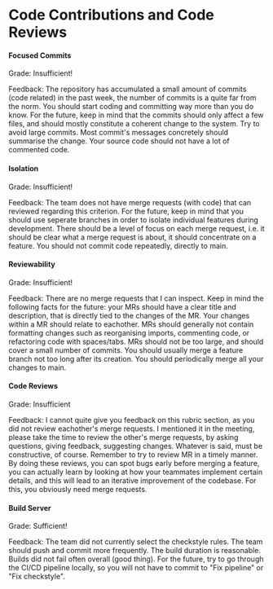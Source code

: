 # Code Contributions and Code Reviews


#### Focused Commits

Grade: Insufficient!

Feedback: The repository has accumulated a small amount of commits (code related) in the past week, the number of commits is a quite far from the norm. You should start coding and committing way more than you do know. For the future, keep in mind that the commits should only affect a few files, and should mostly constitute a coherent change to the system. Try to avoid large commits. Most commit's messages concretely should summarise the change. Your source code should not have a lot of commented code. 


#### Isolation

Grade: Insufficient!

Feedback: The team does not have merge requests (with code) that can reviewed regarding this criterion. For the future, keep in mind that you should use seperate branches in order to isolate individual features during development. There should be a level of focus on each merge request, i.e. it should be clear what a merge request is about, it should concentrate on a feature. You should not commit code repeatedly, directly to main.


#### Reviewability

Grade: Insufficient!

Feedback: There are no merge requests that I can inspect. Keep in mind the following facts for the future: your MRs should have a clear title and description, that is directly tied to the changes of the MR. Your changes within a MR should relate to eachother. MRs should generally not contain formatting changes such as reorganising imports, commenting code, or refactoring code with spaces/tabs. MRs should not be too large, and should cover a small number of commits. You should usually merge a feature branch not too long after its creation. You should periodically merge all your changes to main.


#### Code Reviews

Grade: Insufficient

Feedback: I cannot quite give you feedback on this rubric section, as you did not review eachother's merge requests. I mentioned it in the meeting, please take the time to review the other's merge requests, by asking questions, giving feedback, suggesting changes. Whatever is said, must be constructive, of course. Remember to try to review MR in a timely manner. By doing these reviews, you can spot bugs early before merging a feature, you can actually learn by looking at how your teammates implement certain details, and this will lead to an iterative improvement of the codebase. For this, you obviously need merge requests.


#### Build Server

Grade: Sufficient!

Feedback: The team did not currently select the checkstyle rules. The team should push and commit more frequently. The build duration is reasonable. Builds did not fail often overall (good thing). For the future, try to go through the CI/CD pipeline locally, so you will not have to commit to "Fix pipeline" or "Fix checkstyle".